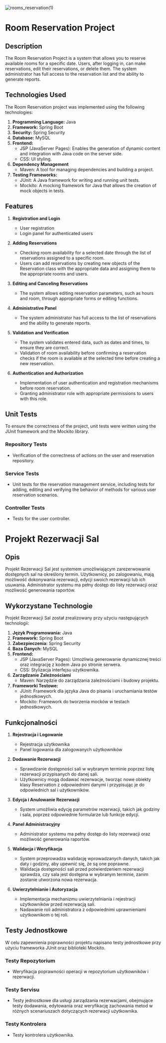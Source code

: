 
![rooms_reservation(1)](https://github.com/Agis878/room_reservation/assets/126699089/49b6604c-becf-43be-abef-ef0903712c36)


# Room Reservation Project

## Description

The Room Reservation Project is a system that allows you to reserve available rooms for a specific date. Users,
after logging in, can make reservations, edit their reservations, or delete them.
The system administrator has full access to the reservation list and the ability to generate reports.

## Technologies Used

The Room Reservation project was implemented using the following technologies:

1. **Programming Language:** Java
2. **Framework:** Spring Boot
3. **Security:** Spring Security
4. **Database:** MySQL
5. **Frontend:**
   - JSP (JavaServer Pages): Enables the generation of dynamic content and integration with Java code on the server side.
   - CSS: UI styling.
6. **Dependency Management**
   - Maven: A tool for managing dependencies and building a project.
7. **Testing Frameworks:**
   - JUnit: A Java framework for writing and running unit tests.
   - Mockito: A mocking framework for Java that allows the creation of mock objects in tests.

## Features

1. **Registration and Login**
   - User registration
   - Login panel for authenticated users

3. **Adding Reservations**
   - Checking room availability for a selected date through the list of reservations assigned to a specific room.
   - Users can add reservations by creating new objects of the Reservation class with the appropriate data and assigning
     them to the appropriate rooms and users.

4. **Editing and Canceling Reservations**
   - The system allows editing reservation parameters, such as hours and room, through appropriate forms or editing
     functions.

5. **Administrative Panel**
   - The system administrator has full access to the list of reservations and the ability to generate reports.

6. **Validation and Verification**
   - The system validates entered data, such as dates and times, to ensure they are correct.
   - Validation of room availability before confirming a reservation checks if the room is available at the selected
     time before creating a new reservation.

7. **Authentication and Authorization**
   - Implementation of user authentication and registration mechanisms before room reservation.
   - Granting administrator role with appropriate permissions to users with this role.

## Unit Tests

To ensure the correctness of the project, unit tests were written using the JUnit framework and the Mockito library.

### Repository Tests

- Verification of the correctness of actions on the user and reservation repository.

### Service Tests

- Unit tests for the reservation management service, including tests for adding, editing and verifying the behavior of
  methods for various user reservation scenarios.

### Controller Tests

- Tests for the user controller.



# Projekt Rezerwacji Sal


## Opis

Projekt Rezerwacji Sal jest systemem umożliwiającym zarezerwowanie dostępnych sal na określony termin. Użytkownicy, 
po zalogowaniu, mają możliwość dokonywania rezerwacji, edycji swoich rezerwacji lub ich usuwania. 
Administrator systemu ma pełny dostęp do listy rezerwacji oraz możliwość generowania raportów.

## Wykorzystane Technologie

Projekt Rezerwacji Sal został zrealizowany przy użyciu następujących technologii:

1. **Język Programowania:** Java
2. **Framework:** Spring Boot
3. **Zabezpieczenia:** Spring Security
4. **Baza Danych:** MySQL
5. **Frontend:**
   - JSP (JavaServer Pages): Umożliwia generowanie dynamicznej treści oraz integrację z kodem Java po stronie serwera.
   -  CSS: Stylizacja interfejsu użytkownika.
6. **Zarządzanie Zależnościami**
   - Maven: Narzędzie do zarządzania zależnościami i budowy projektu.
7. **Frameworki Testowe:**
   - JUnit: Framework dla języka Java do pisania i uruchamiania testów jednostkowych.
   - Mockito: Framework do tworzenia mocków w testach jednostkowych.



## Funkcjonalności

1. **Rejestracja i Logowanie**
    - Rejestracja użytkownika
    - Panel logowania dla zalogowanych użytkowników

3. **Dodawanie Rezerwacji**
    - Sprawdzanie dostępności sali w wybranym terminie poprzez listę rezerwacji przypisanych do danej sali.
    - Użytkownicy mogą dodawać rezerwacje, tworząc nowe obiekty klasy Reservation z odpowiednimi danymi i przypisując je
      do odpowiednich sal i użytkowników.
    

4. **Edycja i Anulowanie Rezerwacji**
   - System umożliwia edycję parametrów rezerwacji, takich jak godziny i sala, poprzez odpowiednie formularze lub
     funkcje edycji.

5. **Panel Administracyjny**
    - Administrator systemu ma pełny dostęp do listy rezerwacji oraz możliwość generowania raportów.

6. **Walidacja i Weryfikacja**
    - System przeprowadza walidację wprowadzanych danych, takich jak daty i godziny, aby upewnić się, że są one poprawne.
    - Walidacja dostępności sali przed potwierdzeniem rezerwacji sprawdza, czy sala jest dostępna w wybranym          terminie, zanim zostanie utworzona nowa rezerwacja.

7. **Uwierzytelnianie i Autoryzacja**
    - Implementacja mechanizmu uwierzytelniania i rejestracji użytkowników przed rezerwacją sali.
    - Nadawanie roli administratora z odpowiednimi uprawnieniami użytkownikom o tej roli.

## Testy Jednostkowe

W celu zapewnienia poprawności projektu napisano testy jednostkowe przy użyciu frameworka JUnit oraz biblioteki Mockito.

### Testy Repozytorium

- Weryfikacja poprawności operacji w repozytorium użytkowników i rezerwacji.

### Testy Servisu

- Testy jednostkowe dla usługi zarządzania rezerwacjami, obejmujące testy dodawania, edytowania oraz weryfikację
  zachowania metod w różnych scenariuszach dotyczących rezerwacji użytkownika.

### Testy Kontrolera

- Testy kontrolera użytkownika.


